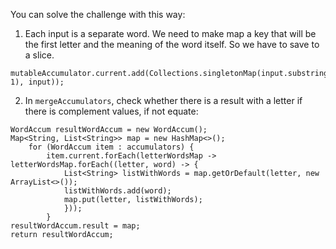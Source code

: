 <!--
Licensed under the Apache License, Version 2.0 (the "License");
you may not use this file except in compliance with the License.
You may obtain a copy of the License at
http://www.apache.org/licenses/LICENSE-2.0
Unless required by applicable law or agreed to in writing, software
distributed under the License is distributed on an "AS IS" BASIS,
WITHOUT WARRANTIES OR CONDITIONS OF ANY KIND, either express or implied.
See the License for the specific language governing permissions and
limitations under the License.
-->
You can solve the challenge with this way:
1. Each input is a separate word. We need to make map a key that will be the first letter and the meaning of the word itself. So we have to save to a slice.
```
mutableAccumulator.current.add(Collections.singletonMap(input.substring(0, 1), input));
```

2. In `mergeAccumulators`, check whether there is a result with a letter if there is complement values, if not equate:
```
WordAccum resultWordAccum = new WordAccum();
Map<String, List<String>> map = new HashMap<>();
    for (WordAccum item : accumulators) {
        item.current.forEach(letterWordsMap -> letterWordsMap.forEach((letter, word) -> {
            List<String> listWithWords = map.getOrDefault(letter, new ArrayList<>());
            listWithWords.add(word);
            map.put(letter, listWithWords);
            }));
        }
resultWordAccum.result = map;
return resultWordAccum;
```